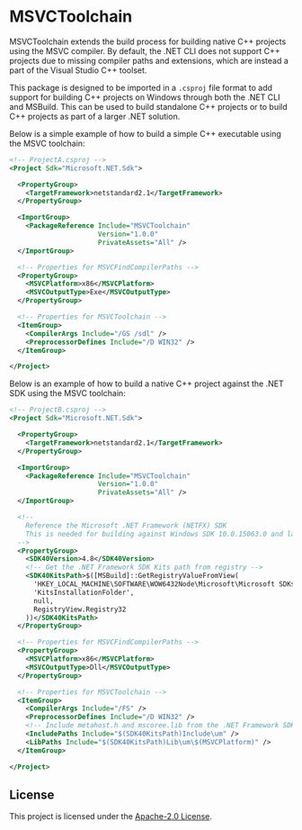# MSVCToolchain

MSVCToolchain extends the build process for building native C++ projects using the MSVC compiler. By default, the .NET CLI does not support C++ projects due to missing compiler paths and extensions, which are instead a part of the Visual Studio C++ toolset.

This package is designed to be imported in a `.csproj` file format to add support for building C++ projects on Windows through both the .NET CLI and MSBuild. This can be used to build standalone C++ projects or to build C++ projects as part of a larger .NET solution.

Below is a simple example of how to build a simple C++ executable using the MSVC toolchain:

```xml
<!-- ProjectA.csproj -->
<Project Sdk="Microsoft.NET.Sdk">

  <PropertyGroup>
    <TargetFramework>netstandard2.1</TargetFramework>
  </PropertyGroup>

  <ImportGroup>
    <PackageReference Include="MSVCToolchain"
                      Version="1.0.0"
                      PrivateAssets="All" />
  </ImportGroup>

  <!-- Properties for MSVCFindCompilerPaths -->
  <PropertyGroup>
    <MSVCPlatform>x86</MSVCPlatform>
    <MSVCOutputType>Exe</MSVCOutputType>
  </PropertyGroup>

  <!-- Properties for MSVCToolchain -->
  <ItemGroup>
    <CompilerArgs Include="/GS /sdl" />
    <PreprocessorDefines Include="/D WIN32" />
  </ItemGroup>

</Project>
```

Below is an example of how to build a native C++ project against the .NET SDK using the MSVC toolchain:

```xml
<!-- ProjectB.csproj -->
<Project Sdk="Microsoft.NET.Sdk">

  <PropertyGroup>
    <TargetFramework>netstandard2.1</TargetFramework>
  </PropertyGroup>

  <ImportGroup>
    <PackageReference Include="MSVCToolchain"
                      Version="1.0.0"
                      PrivateAssets="All" />
  </ImportGroup>

  <!--
    Reference the Microsoft .NET Framework (NETFX) SDK
    This is needed for building against Windows SDK 10.0.15063.0 and later.
  -->
  <PropertyGroup>
    <SDK40Version>4.8</SDK40Version>
    <!-- Get the .NET Framework SDK Kits path from registry -->
    <SDK40KitsPath>$([MSBuild]::GetRegistryValueFromView(
      'HKEY_LOCAL_MACHINE\SOFTWARE\WOW6432Node\Microsoft\Microsoft SDKs\NETFXSDK\$(SDK40Version)',
      'KitsInstallationFolder',
      null,
      RegistryView.Registry32
    ))</SDK40KitsPath>
  </PropertyGroup>

  <!-- Properties for MSVCFindCompilerPaths -->
  <PropertyGroup>
    <MSVCPlatform>x86</MSVCPlatform>
    <MSVCOutputType>Dll</MSVCOutputType>
  </PropertyGroup>

  <!-- Properties for MSVCToolchain -->
  <ItemGroup>
    <CompilerArgs Include="/FS" />
    <PreprocessorDefines Include="/D WIN32" />
    <!-- Include metahost.h and mscoree.lib from the .NET Framework SDK -->
    <IncludePaths Include="$(SDK40KitsPath)Include\um" />
    <LibPaths Include="$(SDK40KitsPath)Lib\um\$(MSVCPlatform)" />
  </ItemGroup>

</Project>
```

## License

This project is licensed under the [Apache-2.0 License](/LICENSE).

